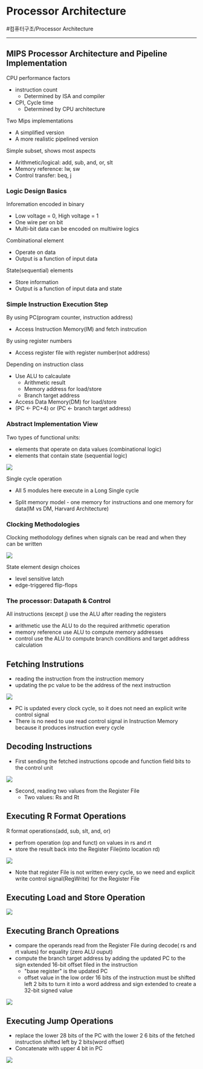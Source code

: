 # Processor Architecture
#컴퓨터구조/Processor Architecture

---
## MIPS Processor Architecture and Pipeline Implementation
CPU performance factors
- instruction count
    - Determined by ISA and compiler
- CPI, Cycle time
    - Determined by CPU architecture

Two Mips implementations
- A simplified version
- A more realistic pipelined version

Simple subset, shows most aspects
- Arithmetic/logical: add, sub, and, or, slt
- Memory reference: lw, sw
- Control transfer: beq, j

### Logic Design Basics
Inforemation encoded in binary
- Low voltage = 0, High voltage = 1
- One wire per on bit
- Multi-bit data can be encoded on multiwire logics

Combinational element
- Operate on data
- Output is a function of input data

State(sequential) elements
- Store information
- Output is a function of input data and state

### Simple Instruction Execution Step
By using PC(program counter, instruction address)
- Access Instruction Memory(IM) and fetch instrcution

By using register numbers
- Access register file with register number(not address)

Depending on instruction class
- Use ALU to calcaulate
    - Arithmetic result
    - Memory address for load/store
    - Branch target address
- Access Data Memory(DM) for load/store
- (PC <- PC+4) or (PC <- branch target address)

### Abstract Implementation View
Two types of functional units:
- elements that operate on data values (combinational logic)
- elements that contain state (sequential logic)

![](./img/PA_1.PNG)

Single cycle operation
- All 5 modules here execute in a Long Single cycle

- Split memory model - one memory for instructions and one memory for data(IM vs DM, Harvard Architecture)

### Clocking Methodologies
Clocking methodology defines when signals can be read and when they can be written

![](./img/PA_2.PNG)

State element design choices
- level sensitive latch
- edge-triggered flip-flops

### The processor: Datapath & Control

All instructions (except j) use the ALU after reading the registers
- arithmetic use the ALU to do the required arithmetic operation
- memory reference use ALU to compute memory addresses
- control use the ALU to compute branch conditions and target address calculation

## Fetching Instrutions
- reading the instruction from the instruction memory
- updating the pc value to be the address of the next instruction

![](./img/PA_3.PNG)

- PC is updated every clock cycle, so it does not need an explicit write control signal
- There is no need to use read control signal in Instruction Memory because it produces instruction every cycle

## Decoding Instructions
- First sending the fetched instructions opcode and function field bits to the control unit

![](./img/PA_4.PNG)

- Second, reading two values from the Register File
    - Two values: Rs and Rt

## Executing R Format Operations
R format operations(add, sub, slt, and, or)
- perfrom operation (op and funct) on values in rs and rt
- store the result back into the Register File(into location rd)

![](./img/PA_5.PNG)

- Note that register File is not written every cycle, so we need and explicit write control signal(RegWrite) for the Register File

## Executing Load and Store Operation

![](./img/PA_6.PNG)

## Executing Branch Opreations
- compare the operands read from the Register File during decode( rs and rt values) for equality (zero ALU ouput)
- compute the branch target address by adding the updated PC to the sign extended 16-bit offset filed in the instruction
    - "base register" is the updated PC
    - offset value in the low order 16 bits of the instruction must be shifted left 2 bits to turn it into a word address and sign extended to create a 32-bit signed value

![](./img/PA_7.PNG)

## Executing Jump Operations
- replace the lower 28 bits of the PC with the lower 2 6 bits of the fetched instruction shifted left by 2 bits(word offset)
- Concatenate with upper 4 bit in PC

![](./img/PA_8.PNG)